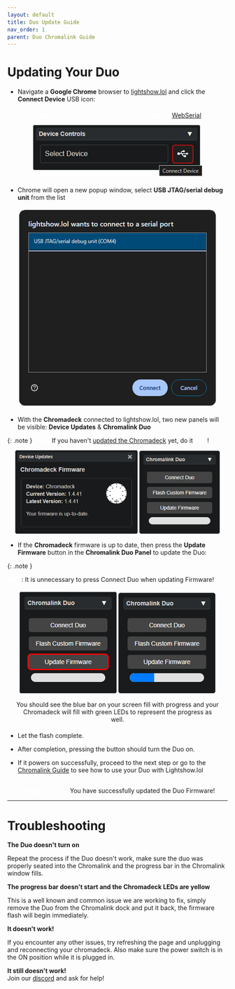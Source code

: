```yaml
---
layout: default
title: Duo Update Guide
nav_order: 1
parent: Duo Chromalink Guide
---
```

<style>
.warning-box {
   background-color: rgba(255,255,0,.25);
   border: 1px solid #ddd;
   border-radius: 8px;
   padding: 15px;
   margin: 20px 0;
   box-shadow: 0 4px 6px rgba(0, 0, 0, 0.1);
}
.info-box strong {
   color: #0056b3;
}
</style>


# Updating Your Duo

 - Navigate a **Google Chrome** browser to [lightshow.lol](https://lightshow.lol) and click the **Connect Device** USB icon:

<div style="text-align: center; margin: 20px">
  <p style="color:white;"><b>Note:</b>
  Other browsers may work if they support <a href="https://developer.mozilla.org/en-US/docs/Web/API/Web_Serial_API#browser_compatibility">WebSerial</a></p>
  <img src="assets/images/connect-device.png">
</div>

 - Chrome will open a new popup window, select **USB JTAG/serial debug unit** from the list

<div style="text-align: center; margin: 20px">
  <img src="assets/images/connect-chromadeck-serialport.png">
</div>

 - With the **Chromadeck** connected to lightshow.lol, two new panels will be visible: **Device Updates** & **Chromalink Duo**

{: .note }
<b style="color:white;">Note: </b> If you haven't <a href="chromadeck_upgrade_guide.html">updated the Chromadeck</a> yet, do it <b style="color:white;">now</b>!

<div style="text-align: center; margin: 5px"> 
  <img style="max-width:280px;" src="assets/images/lightshow-lol-chromadeck-update-done.png">
  <img style="max-width:260px;max-height:190px;" src="assets/images/lightshow-lol-chromalink-duo-basic.png">
</div>
 
- If the **Chromadeck** firmware is up to date, then press the **Update Firmware** button in the **Chromalink Duo Panel** to update the Duo:

{: .note }
<p><b style="color: white;">Note</b>: It is unnecessary to press Connect Duo when updating Firmware!</p>

<div style="text-align: center; margin: 20px">
  <img style="max-width:260px;" src="assets/images/update-firmware-ui.png">
  <img style="max-width:260px;" src="assets/images/update-firmware-ui-progress.png">
  
  You should see the blue bar on your screen fill with progress and your Chromadeck will fill with green LEDs to represent the progress as well.
</div>

 - Let the flash complete.

 - After completion, pressing the button should turn the Duo on.

 - If it powers on successfully, proceed to the next step or go to the [Chromalink Guide](chromalink_guide.html) to see how to use your Duo with Lightshow.lol
 
<div style="text-align: center; margin-top: 30px;">
  <p><b style="color: white;">Congratulations</b> You have successfully updated the Duo Firmware!</p>
</div>

 ---

# Troubleshooting

**The Duo doesn't turn on**  

Repeat the process if the Duo doesn't work, make sure the duo was properly seated into the Chromalink and the progress bar in the Chromalink window fills.

**The progress bar doesn't start and the Chromadeck LEDs are yellow**  

This is a well known and common issue we are working to fix, simply remove the Duo from the Chromalink dock and put it back, the firmware flash will begin immediately.

**It doesn't work!**  

If you encounter any other issues, try refreshing the page and unplugging and reconnecting your chromadeck. Also make sure the power switch is in the ON position while it is plugged in.

**It still doesn't work!**  
Join our [discord](https://discord.gg/4R9at8S8Sn) and ask for help!
